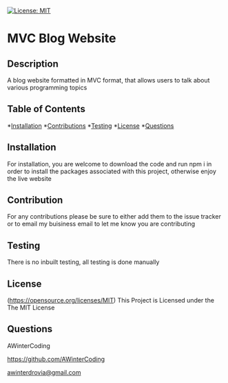 [![License: MIT](https://img.shields.io/badge/License-MIT-yellow.svg)](https://opensource.org/licenses/MIT)
  
# MVC Blog Website

## Description

A blog website formatted in MVC format, that allows users to talk about various programming topics

## Table of Contents

*[Installation](#installation)
*[Contributions](#contributions)
*[Testing](#testing)
*[License](#license)
*[Questions](#questions)

## Installation

For installation, you are welcome to download the code and run npm i in order to install the packages associated with this project, otherwise enjoy the live website

## Contribution

For any contributions please be sure to either add them to the issue tracker or to email my buisiness email to let me know you are contributing

## Testing

There is no inbuilt testing, all testing is done manually

## License

(https://opensource.org/licenses/MIT)
This Project is Licensed under the The MIT License

## Questions

AWinterCoding

https://github.com/AWinterCoding

awinterdrovia@gmail.com

